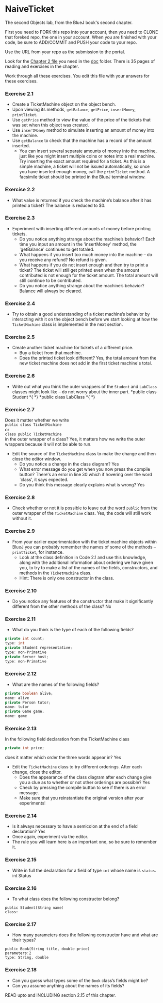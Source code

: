 # NaiveTicket

The second Objects lab, from the BlueJ book's second chapter.

First you need to FORK this repo into your account, then you need to CLONE that foreked repo, the one in your account. 
When you are finished with your code, be sure to ADD/COMMIT and PUSH your code to your repo.

Use the URL from your repo as the submission to the portal. 

Look for the [Chapter 2 file](./doc/BlueJ-objects-first-ch2.pdf) you need in the [doc](./doc) folder.
There is 35 pages of reading and exercises in the chapter.

Work through all these exercises. You edit this file with your answers for these exercises.

### Exercise 2.1
* Create a TicketMachine object on the object bench.
* Upon viewing its methods, `getBalance`, `getPrice`, `insertMoney`, `printTicket`.
* Use `getPrice` method to view the value of the price of the tickets that was set when this object was created.
* Use `insertMoney` method to simulate inserting an amount of money into the machine.
* Use `getBalance` to check that the machine has a record of the amount inserted.
	* You can insert several separate amounts of money into the machine, just like you might insert multiple coins or notes into a real machine. Try inserting the exact amount required for a ticket. As this is a simple machine, a ticket will not be issued automatically, so once you have inserted enough money, call the `printTicket` method. A facsimile ticket should be printed in the BlueJ terminal window.

### Exercise 2.2
* What value is returned if you check the machine’s balance after it has printed a ticket? 
  The balance is reduced to $0.

### Exercise 2.3
* Experiment with inserting different amounts of money before printing tickets.
	* Do you notice anything strange about the machine’s behavior? 
	  Each time you input an amount in the 'insertMoney' method, the 'getBalance' continues to get totaled. 
	* What happens if you insert too much money into the machine – do you receive any refund? 
	  No refund is given.
	* What happens if you do not insert enough and then try to print a ticket? 
	  The ticket will still get printed even when the amount contributed is not enough for the ticket amount. The total amount will still continue to be contributed. 
	* Do you notice anything strange about the machine’s behavior? 
	  Balance will always be cleared. 

### Exercise 2.4
* Try to obtain a good understanding of a ticket machine’s behavior by interacting with it on the object bench before we start looking at how the `TicketMachine` class is implemented in the next section.

### Exercise 2.5
* Create another ticket machine for tickets of a different price.
	* Buy a ticket from that machine.
	* Does the printed ticket look different? 
	Yes, the total amount from the new ticket machine does not add in the first ticket machine's total.

### Exercise 2.6
* Write out what you think the outer wrappers of the `Student` and `LabClass` classes might look like – do not worry about the inner part.
*public class Student 
*{
*}
*public class LabClass
*{
*}

### Exercise 2.7
Does it matter whether we write<br>
`public class TicketMachine`<br>
or<br>
`class public TicketMachine`<br>
in the outer wrapper of a class? 
Yes, it matters how we write the outer wrappers because it will not be able to run.

* Edit the source of the `TicketMachine` class to make the change and then close the editor window.
	* Do you notice a change in the class diagram? 
	Yes
	* What error message do you get when you now press the compile button? 
	There's an error in line 30 which if hovering over the word 'class', it says <identifier> expected.
	* Do you think this message clearly explains what is wrong? 
	Yes

### Exercise 2.8
* Check whether or not it is possible to leave out the word `public` from the outer wrapper of the `TicketMachine` class. 
Yes, the code will still work without it.

### Exercise 2.9
* From your earlier experimentation with the ticket machine objects within BlueJ you can probably remember the names of some of the methods – `printTicket`, for instance.
	* Look at the class definition in Code 2.1 and use this knowledge, along with the additional information about ordering we have given you, to try to make a list of the names of the fields, constructors, and methods in the `TicketMachine` class.
	* Hint: There is only one constructor in the class.

### Exercise 2.10
* Do you notice any features of the constructor that make it significantly different from the other methods of the class?
No
### Exercise 2.11
* What do you think is the type of each of the following fields?

```java
private int count;
type: int
private Student representative;
type: non-Primative
private Server host;
type: non-Primative
```

### Exercise 2.12
* What are the names of the following fields?

```java
private boolean alive;
name: alive
private Person tutor;
name: tutor
private Game game;
name: game
```
### Exercise 2.13

In the following field declaration from the TicketMachine class<br>

```java
private int price;
```
does it matter which order the three words appear in?
Yes
* Edit the `TicketMachine` class to try different orderings. After each change, close the editor.
	* Does the appearance of the class diagram after each change give you a clue as to whether or not other orderings are
possible?
Yes
	* Check by pressing the compile button to see if there is an error message.
	* Make sure that you reinstantiate the original version after your experiments!

### Exercise 2.14
* Is it always necessary to have a semicolon at the end of a field declaration?
Yes
* Once again, experiment via the editor.
* The rule you will learn here is an important one, so be sure to remember it.


### Exercise 2.15
* Write in full the declaration for a field of type `int` whose name is `status`.
int Status
### Exercise 2.16
* To what class does the following constructor belong?
```
public Student(String name)
class:
```

### Exercise 2.17
* How many parameters does the following constructor have and what are their types?
```
public Book(String title, double price)
parameters:2
type: String, double
```

### Exercise 2.18
* Can you guess what types some of the `Book` class’s fields might be?
* Can you assume anything about the names of its fields?

READ upto and INCLUDING section 2.15 of this chapter.
